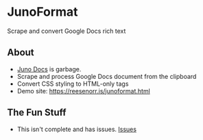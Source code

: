 # JunoFormat

Scrape and convert Google Docs rich text

## About
* [Juno Docs](https://login.jupitered.com/help/?junodocs) is garbage.
* Scrape and process Google Docs document from the clipboard
* Convert CSS styling to HTML-only tags
* Demo site: https://reesenorr.is/junoformat.html

## The Fun Stuff
* This isn't complete and has issues. [Issues](https://github.com/renorris/junoformat/issues)
